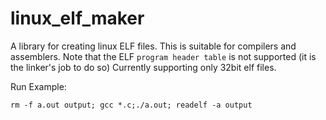 # linux_elf_maker
A library for creating linux ELF files. This is suitable for compilers and assemblers. Note that the ELF `program header table` is not supported (it is the linker's job to do so)
Currently supporting only 32bit elf files. 

 Run Example:

   `rm -f a.out output; gcc *.c;./a.out; readelf -a output`